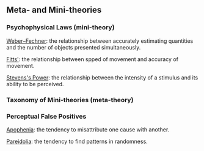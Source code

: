 ## Meta- and Mini-theories  

### Psychophysical Laws (mini-theory)   
[Weber–Fechner](https://en.wikipedia.org/wiki/Weber%E2%80%93Fechner_law): the relationship between accurately estimating quantities and the number of objects presented simultaneously.  

[Fitts'](https://en.wikipedia.org/wiki/Fitts%27s_law): the relationship between spped of movement and accuracy of movement.  

[Stevens's Power](https://en.wikipedia.org/wiki/Stevens%27s_power_law): the relationship between the intensity of a stimulus and its ability to be perceived.  

### Taxonomy of Mini-theories (meta-theory)


### Perceptual False Positives  
[Apophenia](https://en.wikipedia.org/wiki/Apophenia): the tendency to misattribute one cause with another.  

[Pareidolia](https://en.wikipedia.org/wiki/Pareidolia): the tendency to find patterns in randomness.  


